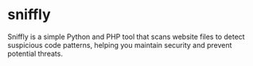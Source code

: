 # sniffly
Sniffly is a simple Python and PHP tool that scans website files to detect suspicious code patterns, helping you maintain security and prevent potential threats.
